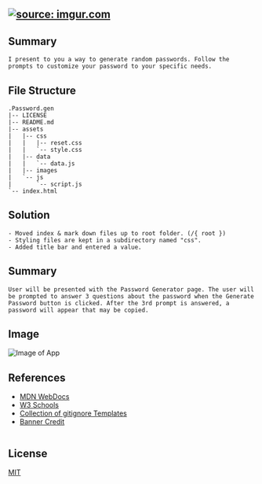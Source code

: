 
<a href="https://imgur.com/sSIrclV"><img src="https://i.imgur.com/sSIrclV.png" title="source: imgur.com" /></a>
---
## Summary

```
I present to you a way to generate random passwords. Follow the prompts to customize your password to your specific needs.
```

## File Structure
```
.Password.gen
|-- LICENSE
|-- README.md
|-- assets
|   |-- css
|   |   |-- reset.css
|   |   `-- style.css
|   |-- data
|   |   `-- data.js
|   |-- images
|   `-- js
|       `-- script.js
`-- index.html
```

## Solution

```
- Moved index & mark down files up to root folder. (/{ root })
- Styling files are kept in a subdirectory named "css".
- Added title bar and entered a value.

```

## Summary
```
User will be presented with the Password Generator page. The user will be prompted to answer 3 questions about the password when the Generate Password button is clicked. After the 3rd prompt is answered, a password will appear that may be copied.
```

## Image
![Image of App](https://images2.imgbox.com/46/2c/vaziHEH5_o.png)

## References
+ [MDN WebDocs](https://developer.mozilla.org/en-US/)
+ [W3 Schools](https://www.w3schools.com/)
+ [Collection of gitignore Templates](https://github.com/github/gitignore)
+ [Banner Credit](https://www.eff.org/files/banner_library/encryption-og-2_0.png)

<img >

## License
[MIT](https://choosealicense.com/licenses/mit/)